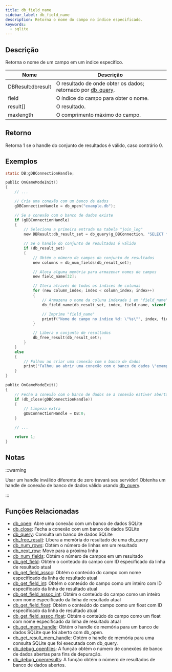 ```yaml
---
title: db_field_name
sidebar_label: db_field_name
description: Retorna o nome do campo no índice especificado.
keywords:
  - sqlite
---
```


<LowercaseNote />

## Descrição

Retorna o nome de um campo em um índice específico.

| Nome              | Descrição                                                          |
| ----------------- | ------------------------------------------------------------------ |
| DBResult:dbresult | O resultado de onde obter os dados; retornado por [db_query](db_query). |
| field             | O índice do campo para obter o nome.                              |
| result[]          | O resultado.                                                       |
| maxlength         | O comprimento máximo do campo.                                     |

## Retorno

Retorna 1 se o handle do conjunto de resultados é válido, caso contrário 0.

## Exemplos

```c
static DB:gDBConnectionHandle;

public OnGameModeInit()
{
    // ...

    // Cria uma conexão com um banco de dados
    gDBConnectionHandle = db_open("example.db");

    // Se a conexão com o banco de dados existe
    if (gDBConnectionHandle)
    {
        // Seleciona a primeira entrada na tabela "join_log"
        new DBResult:db_result_set = db_query(g_DBConnection, "SELECT * FROM `join_log` LIMIT 1");

        // Se o handle do conjunto de resultados é válido
        if (db_result_set)
        {
            // Obtém o número de campos do conjunto de resultados
            new columns = db_num_fields(db_result_set);

            // Aloca alguma memória para armazenar nomes de campos
            new field_name[32];

            // Itera através de todos os índices de colunas
            for (new column_index; index < column_index; index++)
            {
                // Armazena o nome da coluna indexada i em "field_name"
                db_field_name(db_result_set, index, field_name, sizeof field_name);

                // Imprime "field_name"
                printf("Nome do campo no índice %d: \"%s\"", index, field_name);
            }

            // Libera o conjunto de resultados
            db_free_result(db_result_set);
        }
    }
    else
    {
        // Falhou ao criar uma conexão com o banco de dados
        print("Falhou ao abrir uma conexão com o banco de dados \"example.db\".");
    }
}

public OnGameModeExit()
{
    // Fecha a conexão com o banco de dados se a conexão estiver aberta
    if (db_close(gDBConnectionHandle))
    {
        // Limpeza extra
        gDBConnectionHandle = DB:0;
    }

    // ...

    return 1;
}
```

## Notas

:::warning

Usar um handle inválido diferente de zero travará seu servidor! Obtenha um handle de conexão de banco de dados válido usando [db_query](db_query).

:::

## Funções Relacionadas

- [db_open](db_open): Abre uma conexão com um banco de dados SQLite
- [db_close](db_close): Fecha a conexão com um banco de dados SQLite
- [db_query](db_query): Consulta um banco de dados SQLite
- [db_free_result](db_free_result): Libera a memória do resultado de uma db_query
- [db_num_rows](db_num_rows): Obtém o número de linhas em um resultado
- [db_next_row](db_next_row): Move para a próxima linha
- [db_num_fields](db_num_fields): Obtém o número de campos em um resultado
- [db_get_field](db_get_field): Obtém o conteúdo do campo com ID especificado da linha de resultado atual
- [db_get_field_assoc](db_get_field_assoc): Obtém o conteúdo do campo com nome especificado da linha de resultado atual
- [db_get_field_int](db_get_field_int): Obtém o conteúdo do campo como um inteiro com ID especificado da linha de resultado atual
- [db_get_field_assoc_int](db_get_field_assoc_int): Obtém o conteúdo do campo como um inteiro com nome especificado da linha de resultado atual
- [db_get_field_float](db_get_field_float): Obtém o conteúdo do campo como um float com ID especificado da linha de resultado atual
- [db_get_field_assoc_float](db_get_field_assoc_float): Obtém o conteúdo do campo como um float com nome especificado da linha de resultado atual
- [db_get_mem_handle](db_get_mem_handle): Obtém o handle de memória para um banco de dados SQLite que foi aberto com db_open.
- [db_get_result_mem_handle](db_get_result_mem_handle): Obtém o handle de memória para uma consulta SQLite que foi executada com db_query.
- [db_debug_openfiles](db_debug_openfiles): A função obtém o número de conexões de banco de dados abertas para fins de depuração.
- [db_debug_openresults](db_debug_openresults): A função obtém o número de resultados de banco de dados abertos.